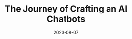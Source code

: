 ---
title: "The Journey of Crafting an AI Chatbots"
date: 2023-08-07
draft: false
emoji: "🤖"
description: "Ever wondered how to build AI chatbots and launch new revisions of prompt templates with confidence?"
tags: ["AI", "Chatbots", "Vector Search", "Azure Cognitive Search", "RAG"]
weight: 50
link: https://www.linkedin.com/pulse/journey-crafting-ai-chatbot-aymen-furter/
---